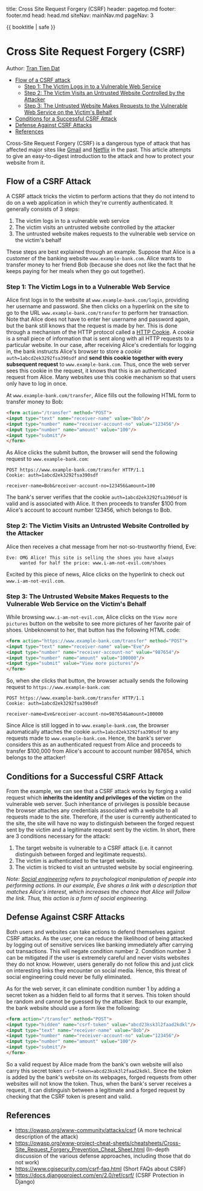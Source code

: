 <frontmatter>
  title: Cross Site Request Forgery (CSRF)
  header: pagetop.md
  footer: footer.md
  head: head.md
  siteNav: mainNav.md
  pageNav: 3
</frontmatter>

<div class="website-content">

{{ booktitle | safe }}

# Cross Site Request Forgery (CSRF)

Author: [Tran Tien Dat](https://github.com/tran-tien-dat)

<box id="article-toc">

* [Flow of a CSRF attack‎](#flow-of-a-csrf-attack)
  * [Step 1: The Victim Logs in to a Vulnerable Web Service‎](#step-1-the-victim-logs-in-to-a-vulnerable-web-service)
  * [Step 2: The Victim Visits an Untrusted Website Controlled by the Attacker‎](#step-2-the-victim-visits-an-untrusted-website-controlled-by-the-attacker)
  * [Step 3: The Untrusted Website Makes Requests to the Vulnerable Web Service on the Victim's Behalf‎](#step-3-the-untrusted-website-makes-requests-to-the-vulnerable-web-service-on-the-victim-s-behalf)
* [Conditions for a Successful CSRF Attack‎](#conditions-for-a-successful-csrf-attack)
* [Defense Against CSRF Attacks‎](#defense-against-csrf-attacks)
* [References‎](#references)
</box>

Cross-Site Request Forgery (CSRF) is a dangerous type of attack that has affected major sites like [Gmail](http://archive.oreilly.com/pub/post/gmail_exploit_contact_list_hij.html) and [Netflix](https://blog.jeremiahgrossman.com/2006/10/more-on-netflixs-csrf-advisory.html) in the past. This article attempts to give an easy-to-digest introduction to the attack and how to protect your website from it.

## Flow of a CSRF Attack

A CSRF attack tricks the victim to perform actions that they do not intend to do on a web application in which they're currently authenticated. It generally consists of 3 steps:
1. The victim logs in to a vulnerable web service
2. The victim visits an untrusted website controlled by the attacker
3. The untrusted website makes requests to the vulnerable web service on the victim's behalf

These steps are best explained through an example. Suppose that Alice is a customer of the banking website `www.example-bank.com`. Alice wants to transfer money to her friend Bob (because she does not like the fact that he keeps paying for her meals when they go out together). 

### Step 1: The Victim Logs in to a Vulnerable Web Service

Alice first logs in to the website at `www.example-bank.com/login`, providing her username and password. She then clicks on a hyperlink on the site to go to the URL `www.example-bank.com/transfer` to perform her transaction. Note that Alice does not have to enter her username and password again, but the bank still knows that the request is made by her. This is done through a mechanism of the HTTP protocol called a [HTTP Cookie](https://developer.mozilla.org/en-US/docs/Web/HTTP/Cookies). A *cookie* is a small piece of information that is sent along with all HTTP requests to a particular website. In our case, after receiving Alice's credentials for logging in, the bank instructs Alice's browser to store a *cookie* `auth=1abcd2ek3292fsa390sdf` and **send this cookie together with every subsequent request** to `www.example-bank.com`. Thus, once the web server sees this cookie in the request, it knows that this is an authenticated request from Alice. Many websites use this cookie mechanism so that users only have to log in once.

At `www.example-bank.com/transfer`, Alice fills out the following HTML form to transfer money to Bob:

```HTML
<form action="/transfer" method="POST">
<input type="text" name="receiver-name" value="Bob"/>
<input type="number" name="receiver-account-no" value="123456"/>
<input type="number" name="amount" value="100"/>
<input type="submit"/>
</form>
```

As Alice clicks the submit button, the browser will send the following request to `www.example-bank.com`:

```
POST https://www.example-bank.com/transfer HTTP/1.1
Cookie: auth=1abcd2ek3292fsa390sdf

receiver-name=Bob&receiver-account-no=123456&amount=100
```

The bank's server verifies that the cookie `auth=1abcd2ek3292fsa390sdf` is valid and is associated with Alice. It then proceeds to transfer $100 from Alice's account to account number 123456, which belongs to Bob.

### Step 2: The Victim Visits an Untrusted Website Controlled by the Attacker

Alice then receives a chat message from her not-so-trustworthy friend, Eve:

```
Eve: OMG Alice! This site is selling the shoes you have always
     wanted for half the price: www.i-am-not-evil.com/shoes
```

Excited by this piece of news, Alice clicks on the hyperlink to check out `www.i-am-not-evil.com`.

### Step 3: The Untrusted Website Makes Requests to the Vulnerable Web Service on the Victim's Behalf

While browsing `www.i-am-not-evil.com`, Alice clicks on the `View more pictures` button on the website to see more pictures of her favorite pair of shoes. Unbeknownst to her, that button has the following HTML code:

```HTML
<form action="https://www.example-bank.com/transfer" method="POST">
<input type="text" name="receiver-name" value="Eve"/>
<input type="number" name="receiver-account-no" value="987654"/>
<input type="number" name="amount" value="100000"/>
<input type="submit" value="View more pictures"/>
</form>
```

So, when she clicks that button, the browser actually sends the following request to `https://www.example-bank.com`:

```
POST https://www.example-bank.com/transfer HTTP/1.1
Cookie: auth=1abcd2ek3292fsa390sdf

receiver-name=Eve&receiver-account-no=987654&amount=100000
```

Since Alice is still logged in to `www.example-bank.com`, the browser automatically attaches the cookie `auth=1abcd2ek3292fsa390sdf` to any requests made to `www.example-bank.com`. Hence, the bank's server considers this as an authenticated request from Alice and proceeds to transfer $100,000 from Alice's account to account number 987654, which belongs to the attacker!

## Conditions for a Successful CSRF Attack

From the example, we can see that a CSRF attack works by forging a valid request which **inherits the identity and privileges of the victim** on the vulnerable web server. Such inheritance of privileges is possible because the browser attaches any credentials associated with a website to all requests made to the site. Therefore, if the user is currently authenticated to the site, the site will have no way to distinguish between the forged request sent by the victim and a legitimate request sent by the victim. In short, there are 3 conditions necessary for the attack:

1. The target website is vulnerable to a CSRF attack (i.e. it cannot distinguish between forged and legitimate requests).
2. The victim is authenticated to the target website.
3. The victim is tricked to visit an untrusted website by social engineering.

*Note: [Social engineering](https://en.wikipedia.org/wiki/Social_engineering_%28security%29) refers to psychological manipulation of people into performing actions. In our example, Eve shares a link with a description that matches Alice's interest, which increases the chance that Alice will follow the link. Thus, this action is a form of social engineering.*

## Defense Against CSRF Attacks

Both users and websites can take actions to defend themselves against CSRF attacks. As the user, one can reduce the likelihood of being attacked by logging out of sensitive services like banking immediately after carrying out transactions. This will negate condition number 2. Condition number 3 can be mitigated if the user is extremely careful and never visits websites they do not know. However, users generally do not follow this and just click on interesting links they encounter on social media. Hence, this threat of social engineering could never be fully eliminated.

As for the web server, it can eliminate condition number 1 by adding a secret token as a hidden field to all forms that it serves. This token should be random and cannot be guessed by the attacker. Back to our example, the bank website should use a form like the following:

```HTML
<form action="/transfer" method="POST">
<input type="hidden" name="csrf-token" value="abcd23ksk3l2faad2kdkl"/>
<input type="text" name="receiver-name" value="Bob"/>
<input type="number" name="receiver-account-no" value="123456"/>
<input type="number" name="amount" value="100"/>
<input type="submit"/>
</form>
```

So a valid request by Alice made from the bank's own website will also carry this secret token `csrf-token=abcd23ksk3l2faad2kdkl`. Since the token is added by the bank's website on its webpages, forged requests from other websites will not know the token. Thus, when the bank's server receives a request, it can distinguish between a legitimate and a forged request by checking that the CSRF token is present and valid.

## References

- https://owasp.org/www-community/attacks/csrf (A more technical description of the attack)
- https://owasp.org/www-project-cheat-sheets/cheatsheets/Cross-Site_Request_Forgery_Prevention_Cheat_Sheet.html (In-depth discussion of the various defense approaches, including those that do not work)
- https://www.cgisecurity.com/csrf-faq.html (Short FAQs about CSRF)
- https://docs.djangoproject.com/en/2.0/ref/csrf/ (CSRF Protection in Django)

</div>

